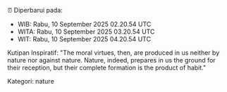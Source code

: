 ⏰ Diperbarui pada:
- WIB: Rabu, 10 September 2025 02.20.54 UTC
- WITA: Rabu, 10 September 2025 03.20.54 UTC
- WIT: Rabu, 10 September 2025 04.20.54 UTC

Kutipan Inspiratif:
"The moral virtues, then, are produced in us neither by nature nor against nature. Nature, indeed, prepares in us the ground for their reception, but their complete formation is the product of habit."


Kategori: nature

